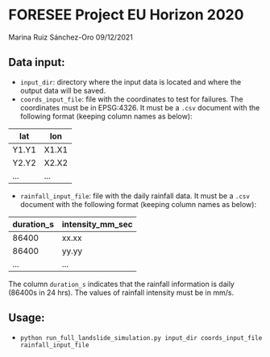 # FORESEE Project EU Horizon 2020


Marina Ruiz Sánchez-Oro
09/12/2021


## Data input:
* `input_dir`: directory where the input data is located and where the output data will be saved.
* `coords_input_file`: file with the coordinates to test for failures. The coordinates must be in EPSG:4326. It must be a `.csv` document with the following format (keeping column names as below):

lat | lon
--- | ---
Y1.Y1 | X1.X1
Y2.Y2 | X2.X2
... | ...


* `rainfall_input_file`: file with the daily rainfall data. It must be a `.csv` document with the following format (keeping column names as below):

duration_s | intensity_mm_sec
--- | ---
86400 | xx.xx
86400 | yy.yy
... | ...

The column `duration_s` indicates that the rainfall information is daily (86400s in 24 hrs). The values of rainfall intensity must be in mm/s.

## Usage:
* `python run_full_landslide_simulation.py input_dir coords_input_file rainfall_input_file`
